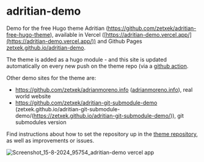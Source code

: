 # adritian-demo

Demo for the free Hugo theme Adritian (https://github.com/zetxek/adritian-free-hugo-theme), available in Vercel ([https://adritian-demo.vercel.app/](https://adritian-demo.vercel.app/)) and Github Pages [zetxek.github.io/adritian-demo](https://zetxek.github.io/adritian-demo/).

The theme is added as a hugo module - and this site is updated automatically on every new push on the theme repo (via a [github action](https://github.com/zetxek/adritian-free-hugo-theme/actions/workflows/update-demo.yml).


Other demo sites for the theme are:

- https://github.com/zetxek/adrianmoreno.info ([adrianmoreno.info](https://www.adrianmoreno.info)), real world website
- https://github.com/zetxek/adritian-git-submodule-demo (zetxek.github.io/adritian-git-submodule-demo/(https://zetxek.github.io/adritian-git-submodule-demo/)), git submodules version

Find instructions about how to set the repository up in the [theme repository](https://github.com/zetxek/adritian-free-hugo-theme), as well as improvements or issues.

![Screenshot_15-8-2024_95754_adritian-demo vercel app](https://github.com/user-attachments/assets/bdbe5a11-3283-49fd-90ab-a823fe9f1c59)

